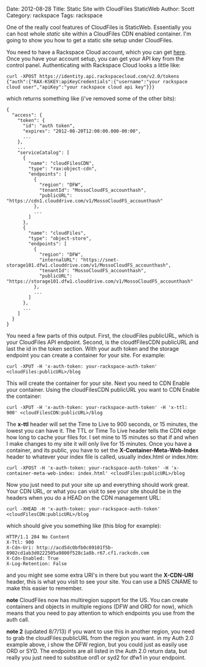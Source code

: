 Date: 2012-08-28
Title: Static Site with CloudFiles StaticWeb
Author: Scott
Category: rackspace
Tags: rackspace

One of the really cool features of CloudFiles is StaticWeb.  Essentially you can host whole _static_ site within a CloudFiles CDN enabled container.  I'm going to show you how to get a static site setup under CloudFiles.

You need to have a Rackspace Cloud account, which you can get [here](http://www.rackspace.com/cloud/).  Once you have your account setup, you can get your API key from the control panel.  Authenticating with Rackspace Cloud looks a little like:
    
    curl -XPOST https://identity.api.rackspacecloud.com/v2.0/tokens {"auth":{"RAX-KSKEY:apiKeyCredentials":{"username":"your rackspace cloud user","apiKey":"your rackspace cloud api key"}}}

which returns something like (i've removed some of the other bits):
    
    {
      "access": {
        "token": {
          "id": "auth token",
          "expires": "2012-08-20T12:00:00.000-00:00",
          ...
        },
        ...
        "serviceCatalog": [
          {
            "name": "cloudFilesCDN",
            "type": "rax:object-cdn",
            "endpoints": [
              {
                "region": "DFW",
                "tenantId": "MossoCloudFS_accounthash",
                "publicURL": "https://cdn1.clouddrive.com/v1/MossoCloudFS_accounthash"
              },
              ...
            ]
          },
          {
            "name": "cloudFiles",
            "type": "object-store",
            "endpoints": [
              {
                "region": "DFW",
                "internalURL": "https://snet-storage101.dfw1.clouddrive.com/v1/MossoCloudFS_accounthash",
                "tenantId": "MossoCloudFS_accounthash",
                "publicURL": "https://storage101.dfw1.clouddrive.com/v1/MossoCloudFS_accounthash"
              },
              ...
            ]
          },
          ...
        ]
      }
    }

You need a few parts of this output.  First, the cloudFiles publicURL, which is your CloudFiles API endpoint.  Second, is the cloudfFilesCDN publicURL and last the id in the token section.  With your auth token and the storage endpoint you can create a container for your site.  For example:

    curl -XPUT -H 'x-auth-token: your-rackspace-auth-token' <cloudFiles:publicURL>/blog

This will create the container for your site.  Next you need to CDN Enable your container.  Using the cloudFilesCDN publicURL you want to CDN Enable the container:

    curl -XPUT -H 'x-auth-token: your-rackspace-auth-token' -H 'x-ttl: 900' <cloudFilesCDN:publicURL>/blog

The **x-ttl** header will set the Time to Live to 900 seconds, or 15 minutes, the lowest you can have it.  The TTL or Time To Live header tells the CDN edge how long to cache your files for.  I set mine to 15 minutes so that if and when I make changes to my site it will only live for 15 minutes.  Once you have a container, and its public, you have to set the **X-Container-Meta-Web-Index** header to whatever your index file is called, usually index.html or index.htm:

    curl -XPOST -H 'x-auth-token: your-rackspace-auth-token' -H 'x-container-meta-web-index: index.html' <cloudFiles:publicURL>/blog

Now you just need to put your site up and everything should work great.  Your CDN URL, or what you can visit to see your site should be in the headers when you do a HEAD on the CDN management URL:

    curl -XHEAD -H 'x-auth-token: your-rackspace-auth-token' <cloudFilesCDN:publicURL>/blog

which should give you something like (this blog for example):

    HTTP/1.1 204 No Content
    X-Ttl: 900
    X-Cdn-Uri: http://acd5dc0bfb0c09101f5b-8902cd1ab3d0222505a9800f528c1a8b.r67.cf1.rackcdn.com
    X-Cdn-Enabled: True
    X-Log-Retention: False

and you might see some extra URI's in there but you want the **X-CDN-URI** header, this is what you visit to see your site.  You can use a DNS CNAME to make this easier to remember.

**note** CloudFiles now has multiregion support for the US.  You can create containers and objects in multiple regions (DFW and ORD for now), which means that you need to pay attention to which endpoints you use from the auth call.

**note 2** (updated 8/7/13) if you want to use this in another region, you need to grab the cloudFiles:publicURL from the region you want.  in my Auth 2.0 example above, i show the DFW region, but you could just as easily use ORD or SYD.  The endpoints are all listed in the Auth 2.0 return data, but really you just need to substitue ord1 or syd2 for dfw1 in your endpoint.
